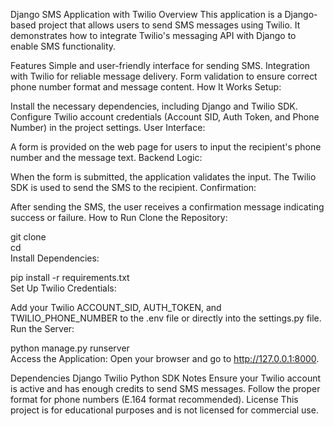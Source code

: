 Django SMS Application with Twilio
Overview
This application is a Django-based project that allows users to send SMS messages using Twilio. It demonstrates how to integrate Twilio's messaging API with Django to enable SMS functionality.

Features
Simple and user-friendly interface for sending SMS.
Integration with Twilio for reliable message delivery.
Form validation to ensure correct phone number format and message content.
How It Works
Setup:

Install the necessary dependencies, including Django and Twilio SDK.
Configure Twilio account credentials (Account SID, Auth Token, and Phone Number) in the project settings.
User Interface:

A form is provided on the web page for users to input the recipient's phone number and the message text.
Backend Logic:

When the form is submitted, the application validates the input.
The Twilio SDK is used to send the SMS to the recipient.
Confirmation:

After sending the SMS, the user receives a confirmation message indicating success or failure.
How to Run
Clone the Repository:

git clone <repository-url>  
cd <project-directory>  
Install Dependencies:

pip install -r requirements.txt  
Set Up Twilio Credentials:

Add your Twilio ACCOUNT_SID, AUTH_TOKEN, and TWILIO_PHONE_NUMBER to the .env file or directly into the settings.py file.
Run the Server:

python manage.py runserver  
Access the Application:
Open your browser and go to http://127.0.0.1:8000.

Dependencies
Django
Twilio Python SDK
Notes
Ensure your Twilio account is active and has enough credits to send SMS messages.
Follow the proper format for phone numbers (E.164 format recommended).
License
This project is for educational purposes and is not licensed for commercial use.
